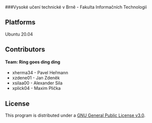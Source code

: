 
###Vysoké učení technické v Brně - Fakulta Informačních Technologií

## Platforms
Ubuntu 20.04

## Contributors
#### Team: Ring goes ding ding
- xherma34 - Pavel Heřmann
- xzdene01 - Jan Zdeněk
- xsilaa00 - Alexander Sila
- xplick04 - Maxim Plička

## License
This program is distributed under a [GNU General Public License v3.0](LICENSE).
